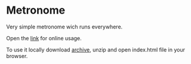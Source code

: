 # Metronome

Very simple metronome wich runs everywhere.

Open the [link](https://vshmakov.github.io/metronome/) for online usage.

To use it locally download [archive](https://github.com/vshmakov/metronome/archive/refs/heads/master.zip), unzip and open index.html file in your browser.